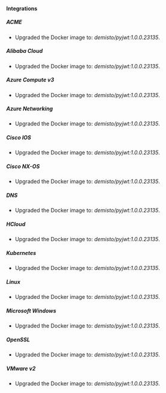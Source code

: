 #### Integrations
##### ACME
- Upgraded the Docker image to: *demisto/pyjwt:1.0.0.23135*.
##### Alibaba Cloud
- Upgraded the Docker image to: *demisto/pyjwt:1.0.0.23135*.
##### Azure Compute v3
- Upgraded the Docker image to: *demisto/pyjwt:1.0.0.23135*.
##### Azure Networking
- Upgraded the Docker image to: *demisto/pyjwt:1.0.0.23135*.
##### Cisco IOS
- Upgraded the Docker image to: *demisto/pyjwt:1.0.0.23135*.
##### Cisco NX-OS
- Upgraded the Docker image to: *demisto/pyjwt:1.0.0.23135*.
##### DNS
- Upgraded the Docker image to: *demisto/pyjwt:1.0.0.23135*.
##### HCloud
- Upgraded the Docker image to: *demisto/pyjwt:1.0.0.23135*.
##### Kubernetes
- Upgraded the Docker image to: *demisto/pyjwt:1.0.0.23135*.
##### Linux
- Upgraded the Docker image to: *demisto/pyjwt:1.0.0.23135*.
##### Microsoft Windows
- Upgraded the Docker image to: *demisto/pyjwt:1.0.0.23135*.
##### OpenSSL
- Upgraded the Docker image to: *demisto/pyjwt:1.0.0.23135*.
##### VMware v2
- Upgraded the Docker image to: *demisto/pyjwt:1.0.0.23135*.
